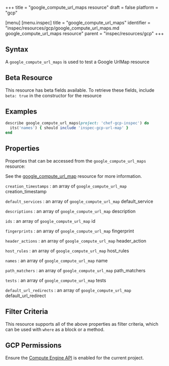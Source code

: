 +++
title = "google_compute_url_maps resource"
draft = false
platform = "gcp"

[menu]
  [menu.inspec]
    title = "google_compute_url_maps"
    identifier = "inspec/resources/gcp/google_compute_url_maps.md google_compute_url_maps resource"
    parent = "inspec/resources/gcp"
+++

## Syntax

A `google_compute_url_maps` is used to test a Google UrlMap resource

## Beta Resource

This resource has beta fields available. To retrieve these fields, include `beta: true` in the constructor for the resource

## Examples

```ruby
describe google_compute_url_maps(project: 'chef-gcp-inspec') do
  its('names') { should include 'inspec-gcp-url-map' }
end
```

## Properties

Properties that can be accessed from the `google_compute_url_maps` resource:

See the [google_compute_url_map](/inspec/resources/google_compute_url_map/#properties) resource for more information.

`creation_timestamps`
: an array of `google_compute_url_map` creation_timestamp

`default_services`
: an array of `google_compute_url_map` default_service

`descriptions`
: an array of `google_compute_url_map` description

`ids`
: an array of `google_compute_url_map` id

`fingerprints`
: an array of `google_compute_url_map` fingerprint

`header_actions`
: an array of `google_compute_url_map` header_action

`host_rules`
: an array of `google_compute_url_map` host_rules

`names`
: an array of `google_compute_url_map` name

`path_matchers`
: an array of `google_compute_url_map` path_matchers

`tests`
: an array of `google_compute_url_map` tests

`default_url_redirects`
: an array of `google_compute_url_map` default_url_redirect

## Filter Criteria

This resource supports all of the above properties as filter criteria, which can be used
with `where` as a block or a method.

## GCP Permissions

Ensure the [Compute Engine API](https://console.cloud.google.com/apis/library/compute.googleapis.com/) is enabled for the current project.
